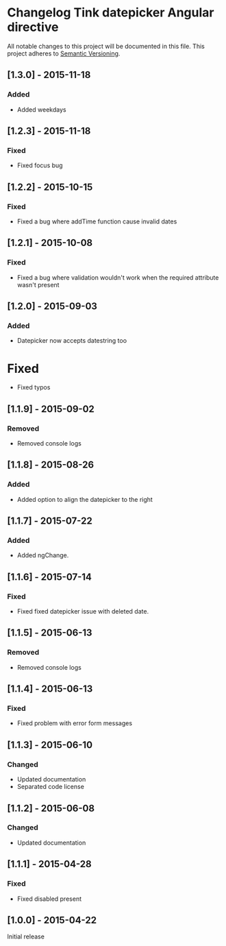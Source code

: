 # Changelog Tink datepicker Angular directive

All notable changes to this project will be documented in this file.
This project adheres to [Semantic Versioning](http://semver.org/).

<!--
## [Unreleased] - [unreleased]

### Added
### Changed
### Deprecated
### Removed
### Fixed
### Security
-->


## [1.3.0] - 2015-11-18

### Added
- Added weekdays



## [1.2.3] - 2015-11-18

### Fixed
- Fixed focus bug



## [1.2.2] - 2015-10-15

### Fixed
- Fixed a bug where addTime function cause invalid dates


## [1.2.1] - 2015-10-08

### Fixed
- Fixed a bug where validation wouldn't work when the required attribute wasn't present



## [1.2.0] - 2015-09-03

### Added
- Datepicker now accepts datestring too

# Fixed
- Fixed typos



## [1.1.9] - 2015-09-02

### Removed
- Removed console logs



## [1.1.8] - 2015-08-26

### Added
- Added option to align the datepicker to the right



## [1.1.7] - 2015-07-22

### Added
- Added ngChange.



## [1.1.6] - 2015-07-14

### Fixed
- Fixed fixed datepicker issue with deleted date.



## [1.1.5] - 2015-06-13

### Removed
- Removed console logs



## [1.1.4] - 2015-06-13

### Fixed
- Fixed problem with error form messages



## [1.1.3] - 2015-06-10

### Changed
- Updated documentation
- Separated code license



## [1.1.2] - 2015-06-08

### Changed
- Updated documentation



## [1.1.1] - 2015-04-28

### Fixed
- Fixed disabled present



## [1.0.0] - 2015-04-22

Initial release
